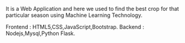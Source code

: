 It is a Web Application and here we used to find the best crop for that particular season using
Machine Learning Technology.

Frontend : HTML5,CSS,JavaScript,Bootstrap.
Backend : Nodejs,Mysql,Python Flask.

